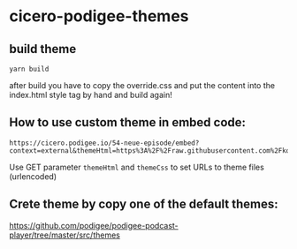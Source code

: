 # cicero-podigee-themes

## build theme
```
yarn build
```

after build you have to copy the override.css and put the content into the index.html style tag by hand and build again!

## How to use custom theme in embed code:
```
https://cicero.podigee.io/54-neue-episode/embed?context=external&themeHtml=https%3A%2F%2Fraw.githubusercontent.com%2Fkontrollfeld%2Fcicero_podigee_themes%2Fmain%2Fdefault%2Findex.html&themeCss=...
```

Use GET parameter ```themeHtml``` and ```themeCss``` to set URLs to theme files (urlencoded)

## Crete theme by copy one of the default themes:

https://github.com/podigee/podigee-podcast-player/tree/master/src/themes
